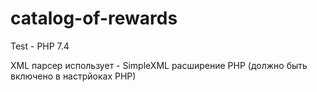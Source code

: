 # catalog-of-rewards
Test - PHP 7.4

XML парсер использует - SimpleXML расширение PHP (должно быть включено в настрйоках PHP)